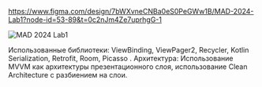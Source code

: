 https://www.figma.com/design/7bWXvneCNBa0eS0PeGWw1B/MAD-2024-Lab1?node-id=53-89&t=0c2nJm4Ze7uprhgG-1

![MAD 2024 Lab1](https://github.com/user-attachments/assets/a4b5434b-f0dd-4963-b773-fc85cfcd0f94)


Использованные библиотеки: ViewBinding, ViewPager2, Recycler, Kotlin Serialization, Retrofit, Room, Picasso .
Архитектура: Использование MVVM как архитектуры презентационного слоя, использование Clean Architecture с разбиением на слои.

